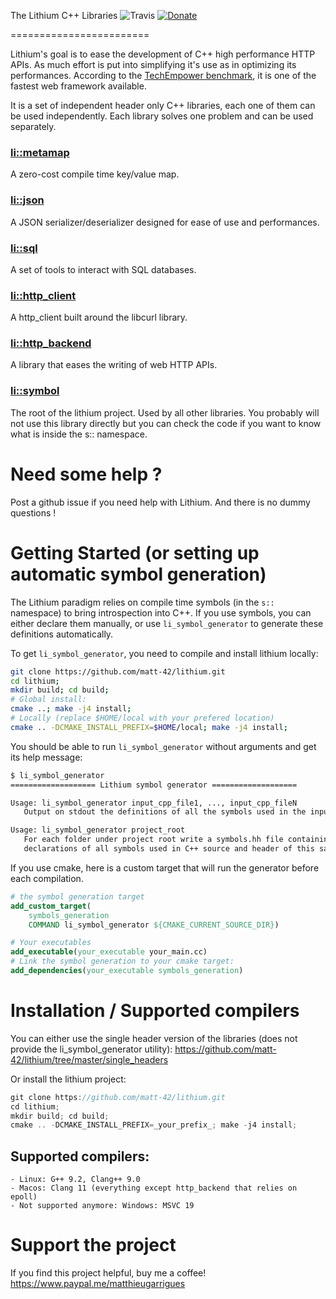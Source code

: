 The Lithium C++ Libraries ![Travis](https://travis-ci.com/matt-42/lithium.svg?branch=master) [![Donate](https://img.shields.io/badge/Donate-PayPal-green.svg)](https://www.paypal.me/matthieugarrigues)

========================

Lithium's goal is to ease the development of C++ high performance HTTP
APIs. As much effort is put into simplifying it's use as in optimizing its performances.
According to the [TechEmpower
benchmark](https://tfb-status.techempower.com), it is one of the
fastest web framework available.

It is a set of independent header only C++ libraries, each one of them can be used
independently. Each library solves one problem and can be used
separately.

### [li::metamap](https://github.com/matt-42/lithium/tree/master/libraries/metamap)

A zero-cost compile time key/value map.

### [li::json](https://github.com/matt-42/lithium/tree/master/libraries/json)

A JSON serializer/deserializer designed for
ease of use and performances.

### [li::sql](https://github.com/matt-42/lithium/tree/master/libraries/sql)

A set of tools to interact with SQL databases.

### [li::http_client](https://github.com/matt-42/lithium/tree/master/libraries/http_client)

A http_client built around the libcurl library.

### [li::http_backend](https://github.com/matt-42/lithium/tree/master/libraries/http_backend)

A library that eases the writing of web HTTP APIs.

### [li::symbol](https://github.com/matt-42/lithium/tree/master/libraries/symbol)

The root of the lithium project. Used by all other libraries.
You probably will not use this library directly but
you can check the code if you want to know what is inside the s:: namespace.

# Need some help ?

Post a github issue if you need help with Lithium. And there is no dummy questions !

# Getting Started (or setting up automatic symbol generation)

The Lithium paradigm relies on compile time symbols (in the `s::` namespace) to bring introspection
into C++. If you use symbols, you can either declare them manually, or use `li_symbol_generator` to generate
these definitions automatically.

To get `li_symbol_generator`, you need to compile and install lithium locally:

```sh
git clone https://github.com/matt-42/lithium.git
cd lithium;
mkdir build; cd build;
# Global install:
cmake ..; make -j4 install;
# Locally (replace $HOME/local with your prefered location)
cmake .. -DCMAKE_INSTALL_PREFIX=$HOME/local; make -j4 install;
```

You should be able to run `li_symbol_generator` without arguments and get its help message:
```sh
$ li_symbol_generator
=================== Lithium symbol generator ===================

Usage: li_symbol_generator input_cpp_file1, ..., input_cpp_fileN
   Output on stdout the definitions of all the symbols used in the input files.

Usage: li_symbol_generator project_root
   For each folder under project root write a symbols.hh file containing the
   declarations of all symbols used in C++ source and header of this same directory.
```

If you use cmake, here is a custom target that will run the generator before each compilation.
```cmake
# the symbol generation target
add_custom_target(
    symbols_generation
    COMMAND li_symbol_generator ${CMAKE_CURRENT_SOURCE_DIR})

# Your executables
add_executable(your_executable your_main.cc)
# Link the symbol generation to your cmake target:
add_dependencies(your_executable symbols_generation)
```


# Installation / Supported compilers


You can either use the single header version of the libraries (does not provide the li_symbol_generator utility):
https://github.com/matt-42/lithium/tree/master/single_headers

Or install the lithium project:

```c++
git clone https://github.com/matt-42/lithium.git
cd lithium;
mkdir build; cd build;
cmake .. -DCMAKE_INSTALL_PREFIX=_your_prefix_; make -j4 install;
```

## Supported compilers:
    - Linux: G++ 9.2, Clang++ 9.0
    - Macos: Clang 11 (everything except http_backend that relies on epoll)
    - Not supported anymore: Windows: MSVC 19

# Support the project

If you find this project helpful, buy me a coffee!
https://www.paypal.me/matthieugarrigues
